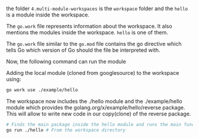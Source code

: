 the folder `4.multi-module-workspaces` is the `workspace` folder and the `hello` is a module inside the workspace.

The `go.work` file represents information about the workspace.
It also mentions the modules inside the workspace.
`hello` is one of them.

The `go.work` file similar to the `go.mod` file contains the go directive which tells Go which version of Go should the file be interpreted with.

Now, the following command can run the module

Adding the local module (cloned from googlesource) to the workspace using:
```bash
go work use ./example/hello
```

The workspace now includes the ./hello module and the ./example/hello module which provides the golang.org/x/example/hello/reverse package.
This will allow to write new code in our copy(clone) of the reverse package.

```bash
# Finds the main package inside the hello module and runs the main function.
go run ./hello # From the workspace directory
```
